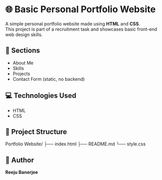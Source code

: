 # 🌐 Basic Personal Portfolio Website

A simple personal portfolio website made using **HTML** and **CSS**.  
This project is part of a recruitment task and showcases basic front-end web design skills.

## 🔹 Sections
- About Me  
- Skills  
- Projects  
- Contact Form (static, no backend)

## 💻 Technologies Used
- HTML  
- CSS  

## 🧱 Project Structure
Portfolio Website/
├── index.html
├── README.md
└── style.css

## 👤 Author
**Reeju Banerjee**